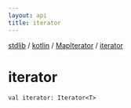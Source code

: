 ```yaml
---
layout: api
title: iterator
---
```

[stdlib](../../index.md) / [kotlin](../index.md) / [MapIterator](index.md) / [iterator](iterator.md)

# iterator

```
val iterator: Iterator<T>
```

